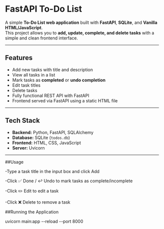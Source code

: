 # FastAPI To-Do List

A simple **To-Do List web application** built with **FastAPI**, **SQLite**, and **Vanilla HTML/JavaScript**.  
This project allows you to **add, update, complete, and delete tasks** with a simple and clean frontend interface.

---

## Features

- Add new tasks with title and description  
- View all tasks in a list  
- Mark tasks as **completed** or **undo completion**  
- Edit task titles  
- Delete tasks  
- Fully functional REST API with FastAPI  
- Frontend served via FastAPI using a static HTML file

---

## Tech Stack

- **Backend:** Python, FastAPI, SQLAlchemy  
- **Database:** SQLite (`todos.db`)  
- **Frontend:** HTML, CSS, JavaScript  
- **Server:** Uvicorn

---

##Usage

-Type a task title in the input box and click Add

-Click ✅ Done / ↩️ Undo to mark tasks as complete/incomplete

-Click ✏️ Edit to edit a task

-Click ❌ Delete to remove a task

##Running the Application

uvicorn main:app --reload --port 8000
